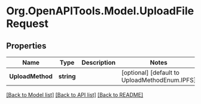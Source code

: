 
# Org.OpenAPITools.Model.UploadFileRequest

## Properties

Name | Type | Description | Notes
------------ | ------------- | ------------- | -------------
**UploadMethod** | **string** |  | [optional] [default to UploadMethodEnum.IPFS]

[[Back to Model list]](../README.md#documentation-for-models)
[[Back to API list]](../README.md#documentation-for-api-endpoints)
[[Back to README]](../README.md)

